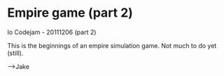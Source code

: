 Empire game (part 2)
====================
Io Codejam - 20111206 (part 2)

This is the beginnings of an empire simulation game.  Not much to do yet (still).

-->Jake
